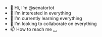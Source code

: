 - 👋 Hi, I’m @senatortot
- 👀 I’m interested in everything
- 🌱 I’m currently learning everything
- 💞️ I’m looking to collaborate on everything
- 📫 How to reach me [...](https://stoto-terminal.vercel.app/)

<!---
senatortot/senatortot is a ✨ special ✨ repository because its `README.md` (this file) appears on your GitHub profile.
You can click the Preview link to take a look at your changes.
--->
